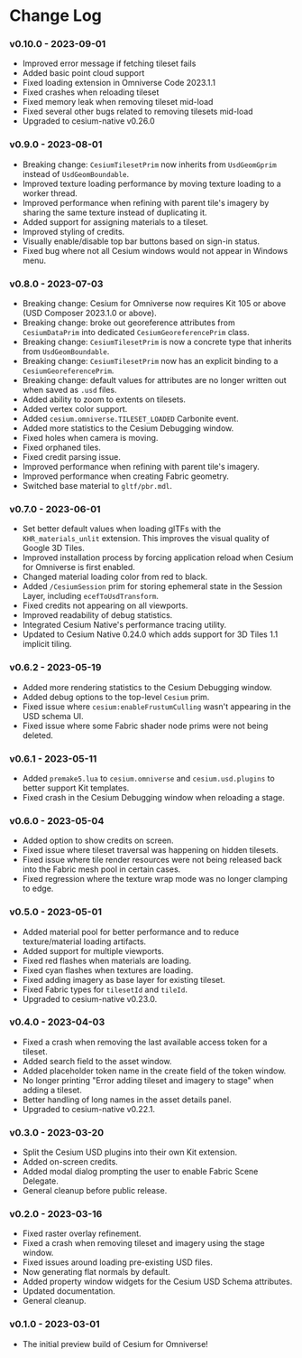 # Change Log

### v0.10.0 - 2023-09-01
* Improved error message if fetching tileset fails
* Added basic point cloud support
* Fixed loading extension in Omniverse Code 2023.1.1
* Fixed crashes when reloading tileset
* Fixed memory leak when removing tileset mid-load
* Fixed several other bugs related to removing tilesets mid-load
* Upgraded to cesium-native v0.26.0

### v0.9.0 - 2023-08-01

* Breaking change: `CesiumTilesetPrim` now inherits from `UsdGeomGprim` instead of `UsdGeomBoundable`.
* Improved texture loading performance by moving texture loading to a worker thread.
* Improved performance when refining with parent tile's imagery by sharing the same texture instead of duplicating it.
* Added support for assigning materials to a tileset.
* Improved styling of credits.
* Visually enable/disable top bar buttons based on sign-in status.
* Fixed bug where not all Cesium windows would not appear in Windows menu.

### v0.8.0 - 2023-07-03

* Breaking change: Cesium for Omniverse now requires Kit 105 or above (USD Composer 2023.1.0 or above).
* Breaking change: broke out georeference attributes from `CesiumDataPrim` into dedicated `CesiumGeoreferencePrim` class.
* Breaking change: `CesiumTilesetPrim` is now a concrete type that inherits from `UsdGeomBoundable`.
* Breaking change: `CesiumTilesetPrim` now has an explicit binding to a `CesiumGeoreferencePrim`.
* Breaking change: default values for attributes are no longer written out when saved as `.usd` files.
* Added ability to zoom to extents on tilesets.
* Added vertex color support.
* Added `cesium.omniverse.TILESET_LOADED` Carbonite event.
* Added more statistics to the Cesium Debugging window.
* Fixed holes when camera is moving.
* Fixed orphaned tiles.
* Fixed credit parsing issue.
* Improved performance when refining with parent tile's imagery.
* Improved performance when creating Fabric geometry.
* Switched base material to `gltf/pbr.mdl`.

### v0.7.0 - 2023-06-01

* Set better default values when loading glTFs with the `KHR_materials_unlit` extension. This improves the visual quality of Google 3D Tiles.
* Improved installation process by forcing application reload when Cesium for Omniverse is first enabled.
* Changed material loading color from red to black.
* Added `/CesiumSession` prim for storing ephemeral state in the Session Layer, including `ecefToUsdTransform`.
* Fixed credits not appearing on all viewports.
* Improved readability of debug statistics.
* Integrated Cesium Native's performance tracing utility.
* Updated to Cesium Native 0.24.0 which adds support for 3D Tiles 1.1 implicit tiling.

### v0.6.2 - 2023-05-19

* Added more rendering statistics to the Cesium Debugging window.
* Added debug options to the top-level `Cesium` prim.
* Fixed issue where `cesium:enableFrustumCulling` wasn't appearing in the USD schema UI.
* Fixed issue where some Fabric shader node prims were not being deleted.

### v0.6.1 - 2023-05-11

- Added `premake5.lua` to `cesium.omniverse` and `cesium.usd.plugins` to better support Kit templates.
- Fixed crash in the Cesium Debugging window when reloading a stage.

### v0.6.0 - 2023-05-04

- Added option to show credits on screen.
- Fixed issue where tileset traversal was happening on hidden tilesets.
- Fixed issue where tile render resources were not being released back into the Fabric mesh pool in certain cases.
- Fixed regression where the texture wrap mode was no longer clamping to edge.

### v0.5.0 - 2023-05-01

- Added material pool for better performance and to reduce texture/material loading artifacts.
- Added support for multiple viewports.
- Fixed red flashes when materials are loading.
- Fixed cyan flashes when textures are loading.
- Fixed adding imagery as base layer for existing tileset.
- Fixed Fabric types for `tilesetId` and `tileId`.
- Upgraded to cesium-native v0.23.0.

### v0.4.0 - 2023-04-03

- Fixed a crash when removing the last available access token for a tileset.
- Added search field to the asset window.
- Added placeholder token name in the create field of the token window.
- No longer printing "Error adding tileset and imagery to stage" when adding a tileset.
- Better handling of long names in the asset details panel.
- Upgraded to cesium-native v0.22.1.

### v0.3.0 - 2023-03-20

- Split the Cesium USD plugins into their own Kit extension.
- Added on-screen credits.
- Added modal dialog prompting the user to enable Fabric Scene Delegate.
- General cleanup before public release.

### v0.2.0 - 2023-03-16

- Fixed raster overlay refinement.
- Fixed a crash when removing tileset and imagery using the stage window.
- Fixed issues around loading pre-existing USD files.
- Now generating flat normals by default.
- Added property window widgets for the Cesium USD Schema attributes.
- Updated documentation.
- General cleanup.

### v0.1.0 - 2023-03-01

- The initial preview build of Cesium for Omniverse!
